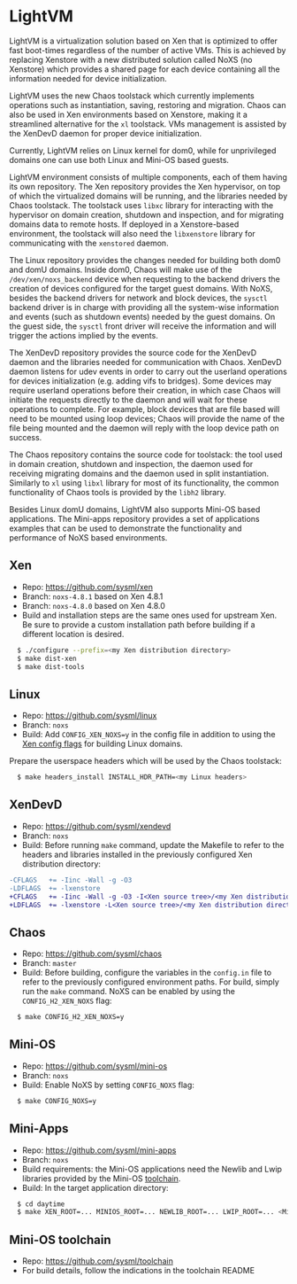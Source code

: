 # LightVM
LightVM is a virtualization solution based on Xen that is optimized to
offer fast boot-times regardless of the number of active VMs. This is
achieved by replacing Xenstore with a new distributed solution called
NoXS (no Xenstore) which provides a shared page for each device
containing all the information needed for device initialization.

LightVM uses the new Chaos toolstack which currently implements
operations such as instantiation, saving, restoring and
migration. Chaos can also be used in Xen environments based on
Xenstore, making it a streamlined alternative for the ``xl``
toolstack. VMs management is assisted by the XenDevD daemon for proper
device initialization.

Currently, LightVM relies on Linux kernel for dom0, while for
unprivileged domains one can use both Linux and Mini-OS based guests.

LightVM environment consists of multiple components, each of them
having its own repository. The Xen repository provides the Xen
hypervisor, on top of which the virtualized domains will be running,
and the libraries needed by Chaos toolstack. The toolstack uses ``libxc``
library for interacting with the hypervisor on domain creation,
shutdown and inspection, and for migrating domains data to remote
hosts. If deployed in a Xenstore-based environment, the toolstack will
also need the ``libxenstore`` library for communicating with the ``xenstored``
daemon.

The Linux repository provides the changes needed for building both
dom0 and domU domains. Inside dom0, Chaos will make use of the
``/dev/xen/noxs_backend`` device when requesting to the backend drivers
the creation of devices configured for the target guest domains. With
NoXS, besides the backend drivers for network and block devices, the
``sysctl`` backend driver is in charge with providing all the system-wise
information and events (such as shutdown events) needed by the guest
domains. On the guest side, the ``sysctl`` front driver will receive the
information and will trigger the actions implied by the events.

The XenDevD repository provides the source code for the XenDevD daemon
and the libraries needed for communication with Chaos. XenDevD daemon
listens for udev events in order to carry out the userland operations
for devices initialization (e.g. adding vifs to bridges). Some devices
may require userland operations before their creation, in which case
Chaos will initiate the requests directly to the daemon and will wait
for these operations to complete. For example, block devices that are
file based will need to be mounted using loop devices; Chaos will
provide the name of the file being mounted and the daemon will reply
with the loop device path on success.

The Chaos repository contains the source code for toolstack: the tool
used in domain creation, shutdown and inspection, the daemon used for
receiving migrating domains and the daemon used in split
instantiation. Similarly to ``xl`` using ``libxl`` library for most of its
functionality, the common functionality of Chaos tools is provided by
the ``libh2`` library.

Besides Linux domU domains, LightVM also supports Mini-OS based 
applications. The Mini-apps repository provides a set of applications 
examples that can be used to demonstrate the functionality and 
performance of NoXS based environments.

## Xen
* Repo: https://github.com/sysml/xen
* Branch: ``noxs-4.8.1`` based on Xen 4.8.1
* Branch: ``noxs-4.8.0`` based on Xen 4.8.0
* Build and installation steps are the same ones used for upstream
Xen. Be sure to provide a custom installation path before building if
a different location is desired.

```bash
  $ ./configure --prefix=<my Xen distribution directory>
  $ make dist-xen
  $ make dist-tools
```

## Linux
* Repo: https://github.com/sysml/linux
* Branch: ``noxs``
* Build: Add ``CONFIG_XEN_NOXS=y`` in the config file in addition to using
the [Xen config flags](https://wiki.xenproject.org/wiki/Mainline_Linux_Kernel_Configs#Configuring_the_Kernel) for building Linux domains.

Prepare the userspace headers which will be used by the Chaos toolstack:

```bash
  $ make headers_install INSTALL_HDR_PATH=<my Linux headers>
```

## XenDevD
* Repo: https://github.com/sysml/xendevd
* Branch: ``noxs``
* Build: Before running ``make`` command, update the Makefile to refer to
the headers and libraries installed in the previously configured Xen
distribution directory:

```diff
-CFLAGS   += -Iinc -Wall -g -O3
-LDFLAGS  += -lxenstore
+CFLAGS   += -Iinc -Wall -g -O3 -I<Xen source tree>/<my Xen distribution directory>/include
+LDFLAGS  += -lxenstore -L<Xen source tree>/<my Xen distribution directory>/lib
```

## Chaos
* Repo: https://github.com/sysml/chaos
* Branch: ``master``
* Build: Before building, configure the variables in the ``config.in`` file
to refer to the previously configured environment paths. For build,
simply run the ``make`` command. NoXS can be enabled by using the
``CONFIG_H2_XEN_NOXS`` flag:

```bash
  $ make CONFIG_H2_XEN_NOXS=y
```

## Mini-OS
* Repo: https://github.com/sysml/mini-os
* Branch: ``noxs``
* Build: Enable NoXS by setting ``CONFIG_NOXS`` flag:

```bash
  $ make CONFIG_NOXS=y
```

## Mini-Apps
* Repo: https://github.com/sysml/mini-apps
* Branch: ``noxs``
* Build requirements: the Mini-OS applications need the Newlib and Lwip libraries 
  provided by the Mini-OS [toolchain](#mini-os-toolchain).
* Build: In the target application directory:

```bash
  $ cd daytime
  $ make XEN_ROOT=... MINIOS_ROOT=... NEWLIB_ROOT=... LWIP_ROOT=... <Mini-OS specific flags>
```

## Mini-OS toolchain
* Repo: https://github.com/sysml/toolchain
* For build details, follow the indications in the toolchain README

